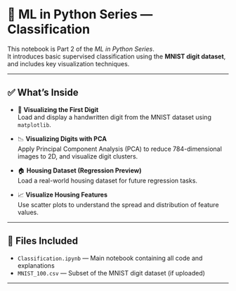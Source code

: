 # 🧠 ML in Python Series — Classification

This notebook is Part 2 of the *ML in Python Series*.  
It introduces basic supervised classification using the **MNIST digit dataset**, and includes key visualization techniques.

---

## ✅ What’s Inside

- 🔢 **Visualizing the First Digit**  
  Load and display a handwritten digit from the MNIST dataset using `matplotlib`.

- 📉 **Visualizing Digits with PCA**  
  Apply Principal Component Analysis (PCA) to reduce 784-dimensional images to 2D, and visualize digit clusters.

- 🏠 **Housing Dataset (Regression Preview)**  
  Load a real-world housing dataset for future regression tasks.

- 📈 **Visualize Housing Features**  
  Use scatter plots to understand the spread and distribution of feature values.

---

## 📁 Files Included

- `Classification.ipynb` — Main notebook containing all code and explanations  
- `MNIST_100.csv` — Subset of the MNIST digit dataset (if uploaded)

---

